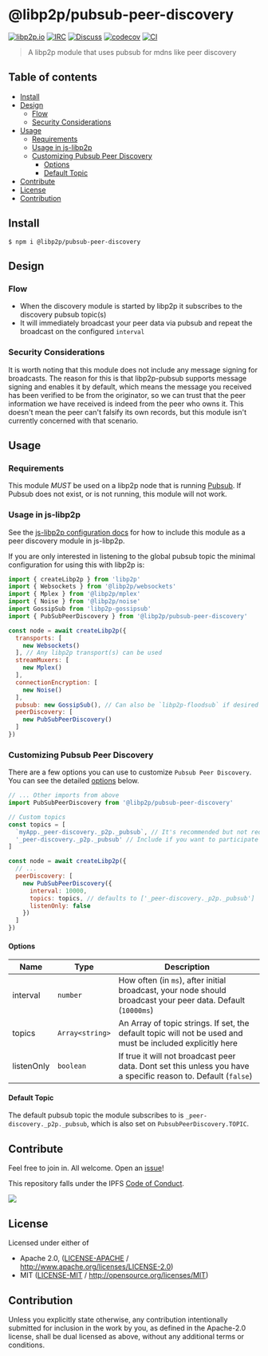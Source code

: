 # @libp2p/pubsub-peer-discovery <!-- omit in toc -->

[![libp2p.io](https://img.shields.io/badge/project-libp2p-yellow.svg?style=flat-square)](http://libp2p.io/)
[![IRC](https://img.shields.io/badge/freenode-%23libp2p-yellow.svg?style=flat-square)](http://webchat.freenode.net/?channels=%23libp2p)
[![Discuss](https://img.shields.io/discourse/https/discuss.libp2p.io/posts.svg?style=flat-square)](https://discuss.libp2p.io)
[![codecov](https://img.shields.io/codecov/c/github/libp2p/js-libp2p-pubsub-peer-discovery.svg?style=flat-square)](https://codecov.io/gh/libp2p/js-libp2p-pubsub-peer-discovery)
[![CI](https://img.shields.io/github/workflow/status/libp2p/js-libp2p-interfaces/test%20&%20maybe%20release/master?style=flat-square)](https://github.com/libp2p/js-libp2p-pubsub-peer-discovery/actions/workflows/js-test-and-release.yml)

> A libp2p module that uses pubsub for mdns like peer discovery

## Table of contents <!-- omit in toc -->

- [Install](#install)
- [Design](#design)
  - [Flow](#flow)
  - [Security Considerations](#security-considerations)
- [Usage](#usage)
  - [Requirements](#requirements)
  - [Usage in js-libp2p](#usage-in-js-libp2p)
  - [Customizing Pubsub Peer Discovery](#customizing-pubsub-peer-discovery)
    - [Options](#options)
    - [Default Topic](#default-topic)
- [Contribute](#contribute)
- [License](#license)
- [Contribution](#contribution)

## Install

```console
$ npm i @libp2p/pubsub-peer-discovery
```

## Design

### Flow

- When the discovery module is started by libp2p it subscribes to the discovery pubsub topic(s)
- It will immediately broadcast your peer data via pubsub and repeat the broadcast on the configured `interval`

### Security Considerations

It is worth noting that this module does not include any message signing for broadcasts. The reason for this is that libp2p-pubsub supports message signing and enables it by default, which means the message you received has been verified to be from the originator, so we can trust that the peer information we have received is indeed from the peer who owns it. This doesn't mean the peer can't falsify its own records, but this module isn't currently concerned with that scenario.

## Usage

### Requirements

This module *MUST* be used on a libp2p node that is running [Pubsub](https://github.com/libp2p/js-libp2p-pubsub). If Pubsub does not exist, or is not running, this module will not work.

### Usage in js-libp2p

See the [js-libp2p configuration docs](https://github.com/libp2p/js-libp2p/blob/master/doc/CONFIGURATION.md#customizing-peer-discovery) for how to include this module as a peer discovery module in js-libp2p.

If you are only interested in listening to the global pubsub topic the minimal configuration for using this with libp2p is:

```js
import { createLibp2p } from 'libp2p'
import { Websockets } from '@libp2p/websockets'
import { Mplex } from '@libp2p/mplex'
import { Noise } from '@libp2p/noise'
import GossipSub from 'libp2p-gossipsub'
import { PubSubPeerDiscovery } from '@libp2p/pubsub-peer-discovery'

const node = await createLibp2p({
  transports: [
    new Websockets()
  ], // Any libp2p transport(s) can be used
  streamMuxers: [
    new Mplex()
  ],
  connectionEncryption: [
    new Noise()
  ],
  pubsub: new GossipSub(), // Can also be `libp2p-floodsub` if desired
  peerDiscovery: [
    new PubSubPeerDiscovery()
  ]
})
```

### Customizing Pubsub Peer Discovery

There are a few options you can use to customize `Pubsub Peer Discovery`. You can see the detailed [options](#options) below.

```js
// ... Other imports from above
import PubSubPeerDiscovery from '@libp2p/pubsub-peer-discovery'

// Custom topics
const topics = [
  `myApp._peer-discovery._p2p._pubsub`, // It's recommended but not required to extend the global space
  '_peer-discovery._p2p._pubsub' // Include if you want to participate in the global space
]

const node = await createLibp2p({
  // ...
  peerDiscovery: [
    new PubSubPeerDiscovery({
      interval: 10000,
      topics: topics, // defaults to ['_peer-discovery._p2p._pubsub']
      listenOnly: false
    })
  ]
})
```

#### Options

| Name       | Type            | Description                                                                                                    |
| ---------- | --------------- | -------------------------------------------------------------------------------------------------------------- |
| interval   | `number`        | How often (in `ms`), after initial broadcast, your node should broadcast your peer data. Default (`10000ms`)   |
| topics     | `Array<string>` | An Array of topic strings. If set, the default topic will not be used and must be included explicitly here     |
| listenOnly | `boolean`       | If true it will not broadcast peer data. Dont set this unless you have a specific reason to. Default (`false`) |

#### Default Topic

The default pubsub topic the module subscribes to is `_peer-discovery._p2p._pubsub`, which is also set on `PubsubPeerDiscovery.TOPIC`.

## Contribute

Feel free to join in. All welcome. Open an [issue](https://github.com/libp2p/js-libp2p-pubsub-peer-discovery/issues)!

This repository falls under the IPFS [Code of Conduct](https://github.com/ipfs/community/blob/master/code-of-conduct.md).

[![](https://cdn.rawgit.com/jbenet/contribute-ipfs-gif/master/img/contribute.gif)](https://github.com/ipfs/community/blob/master/contributing.md)

## License

Licensed under either of

- Apache 2.0, ([LICENSE-APACHE](LICENSE-APACHE) / <http://www.apache.org/licenses/LICENSE-2.0>)
- MIT ([LICENSE-MIT](LICENSE-MIT) / <http://opensource.org/licenses/MIT>)

## Contribution

Unless you explicitly state otherwise, any contribution intentionally submitted for inclusion in the work by you, as defined in the Apache-2.0 license, shall be dual licensed as above, without any additional terms or conditions.
